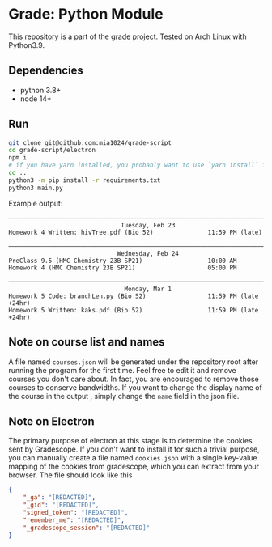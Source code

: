 # Grade: Python Module

This repository is a part of the [grade project](https://github.com/mia1024/grade). Tested on Arch Linux with Python3.9.

## Dependencies

- python 3.8+
- node 14+

## Run

```sh
git clone git@github.com:mia1024/grade-script
cd grade-script/electron
npm i 
# if you have yarn installed, you probably want to use `yarn install` instead
cd ..
python3 -m pip install -r requirements.txt 
python3 main.py
```

Example output:
```
───────────────────────────────────────────────────────────────────────────────
                               Tuesday, Feb 23                                
Homework 4 Written: hivTree.pdf (Bio 52)               11:59 PM (late)

───────────────────────────────────────────────────────────────────────────────
                              Wednesday, Feb 24                               
PreClass 9.5 (HMC Chemistry 23B SP21)                  10:00 AM
Homework 4 (HMC Chemistry 23B SP21)                    05:00 PM

───────────────────────────────────────────────────────────────────────────────
                                Monday, Mar 1                                 
Homework 5 Code: branchLen.py (Bio 52)                 11:59 PM (late +24hr)
Homework 5 Written: kaks.pdf (Bio 52)                  11:59 PM (late +24hr)

```

## Note on course list and names

A file named `courses.json` will be generated under the repository root after running 
the program for the first time. Feel free to edit it and remove courses you don't care
about. In fact, you are encouraged to remove those courses to conserve bandwidths. If 
you want to change the display name of the course in the output , simply change the 
`name` field in the json file. 

## Note on Electron

The primary purpose of electron at this stage is to determine the cookies sent by Gradescope. 
If you don't want to install it for such a trivial purpose, you can manually create a file 
named `cookies.json` with a single key-value mapping of the cookies from gradescope, which you 
can extract from your browser. The file should look like this
```json
{
    "_ga": "[REDACTED]",
    "_gid": "[REDACTED]",
    "signed_token": "[REDACTED]",
    "remember_me": "[REDACTED]",
    "_gradescope_session": "[REDACTED]"
}
```
